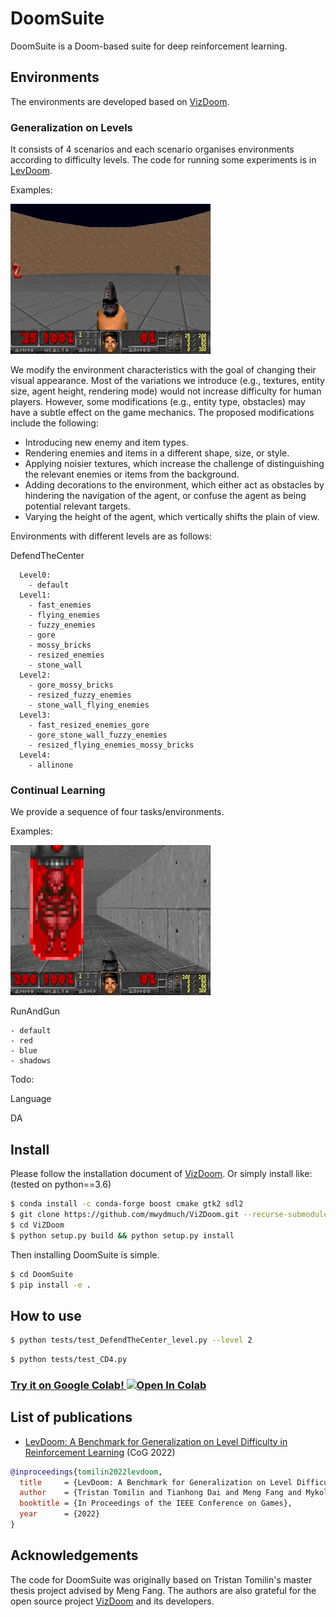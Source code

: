 # DoomSuite

DoomSuite is a Doom-based suite for deep reinforcement learning.

## Environments

The environments are developed based on [VizDoom](https://github.com/mwydmuch/ViZDoom). 

### Generalization on Levels

It consists of 4 scenarios and each scenario organises environments according to difficulty levels. The code for running some experiments is in [LevDoom](https://github.com/TTomilin/LevDoom).

Examples:

<img src="./screenshots/all.gif">

We modify the environment characteristics with the goal of changing their visual appearance. Most of the variations we introduce (e.g., textures, entity size, agent height, rendering mode) would not increase difficulty for human players. However, some modifications (e.g., entity type, obstacles) may have a subtle effect on the game mechanics. The proposed modifications include the following:
- Introducing new enemy and item types.
- Rendering enemies and items in a different shape, size, or style.
- Applying noisier textures, which increase the challenge of distinguishing the relevant enemies or items from the background.
-  Adding decorations to the environment, which either act as obstacles by hindering the navigation of the agent, or confuse the agent as being potential relevant targets.
- Varying the height of the agent, which vertically shifts the plain of view.

Environments with different levels are as follows:

DefendTheCenter
```
  Level0:
    - default
  Level1:
    - fast_enemies
    - flying_enemies
    - fuzzy_enemies
    - gore
    - mossy_bricks
    - resized_enemies
    - stone_wall
  Level2:
    - gore_mossy_bricks
    - resized_fuzzy_enemies
    - stone_wall_flying_enemies
  Level3:
    - fast_resized_enemies_gore
    - gore_stone_wall_fuzzy_enemies
    - resized_flying_enemies_mossy_bricks
  Level4:
    - allinone
```

### Continual Learning

We provide a sequence of four tasks/environments.

Examples:

<img src="./screenshots/CD4.gif">

RunAndGun
```
- default
- red
- blue
- shadows
```

Todo:

Language

DA

## Install

Please follow the installation document of [VizDoom](https://github.com/mwydmuch/ViZDoom/blob/master/doc/Building.md). Or simply install like: (tested on python==3.6)
```bash
$ conda install -c conda-forge boost cmake gtk2 sdl2
$ git clone https://github.com/mwydmuch/ViZDoom.git --recurse-submodules
$ cd ViZDoom
$ python setup.py build && python setup.py install
```


Then installing DoomSuite is simple.
```bash
$ cd DoomSuite
$ pip install -e .
```

## How to use

```bash
$ python tests/test_DefendTheCenter_level.py --level 2
```

```bash
$ python tests/test_CD4.py
```

### [Try it on Google Colab! ![Open In Colab](https://colab.research.google.com/assets/colab-badge.svg)](https://colab.research.google.com/drive/1S1niOZ7cpqNsTpqTnZ-c1fMc8Fe4mlKp?usp=sharing)


## List of publications

- [LevDoom: A Benchmark for Generalization on Level Difficulty in Reinforcement Learning](https://ieee-cog.org/2022/assets/papers/paper_30.pdf) (CoG 2022)

```bib
@inproceedings{tomilin2022levdoom,
  title     = {LevDoom: A Benchmark for Generalization on Level Difficulty in Reinforcement Learning},
  author    = {Tristan Tomilin and Tianhong Dai and Meng Fang and Mykola Pechenizkiy},
  booktitle = {In Proceedings of the IEEE Conference on Games},
  year      = {2022}
}
```

## Acknowledgements

The code for DoomSuite was originally based on Tristan Tomilin's master thesis project advised by Meng Fang. The authors are also grateful for the open source project [VizDoom](https://github.com/mwydmuch/ViZDoom) and its developers.